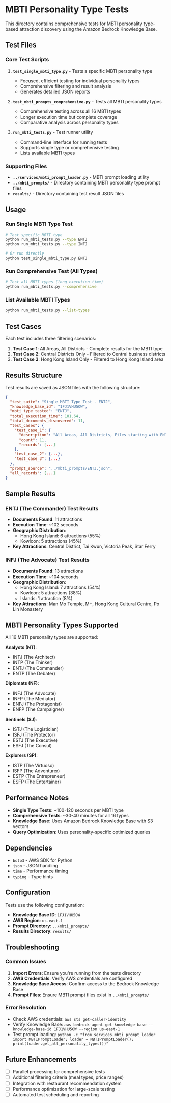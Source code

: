 # MBTI Personality Type Tests

This directory contains comprehensive tests for MBTI personality type-based attraction discovery using the Amazon Bedrock Knowledge Base.

## Test Files

### Core Test Scripts

1. **`test_single_mbti_type.py`** - Tests a specific MBTI personality type
   - Focused, efficient testing for individual personality types
   - Comprehensive filtering and result analysis
   - Generates detailed JSON reports

2. **`test_mbti_prompts_comprehensive.py`** - Tests all MBTI personality types
   - Comprehensive testing across all 16 MBTI types
   - Longer execution time but complete coverage
   - Comparative analysis across personality types

3. **`run_mbti_tests.py`** - Test runner utility
   - Command-line interface for running tests
   - Supports single type or comprehensive testing
   - Lists available MBTI types

### Supporting Files

- **`../services/mbti_prompt_loader.py`** - MBTI prompt loading utility
- **`../mbti_prompts/`** - Directory containing MBTI personality type prompt files
- **`results/`** - Directory containing test result JSON files

## Usage

### Run Single MBTI Type Test
```bash
# Test specific MBTI type
python run_mbti_tests.py --type ENTJ
python run_mbti_tests.py --type INFJ

# Or run directly
python test_single_mbti_type.py ENTJ
```

### Run Comprehensive Test (All Types)
```bash
# Test all MBTI types (long execution time)
python run_mbti_tests.py --comprehensive
```

### List Available MBTI Types
```bash
python run_mbti_tests.py --list-types
```

## Test Cases

Each test includes three filtering scenarios:

1. **Test Case 1**: All Areas, All Districts - Complete results for the MBTI type
2. **Test Case 2**: Central Districts Only - Filtered to Central business districts
3. **Test Case 3**: Hong Kong Island Only - Filtered to Hong Kong Island area

## Results Structure

Test results are saved as JSON files with the following structure:

```json
{
  "test_suite": "Single MBTI Type Test - ENTJ",
  "knowledge_base_id": "1FJ1VHU5OW",
  "mbti_type_tested": "ENTJ",
  "total_execution_time": 101.64,
  "total_documents_discovered": 11,
  "test_cases": {
    "test_case_1": {
      "description": "All Areas, All Districts, Files starting with ENTJ",
      "count": 11,
      "records": [...]
    },
    "test_case_2": {...},
    "test_case_3": {...}
  },
  "prompt_source": "../mbti_prompts/ENTJ.json",
  "all_records": [...]
}
```

## Sample Results

### ENTJ (The Commander) Test Results
- **Documents Found**: 11 attractions
- **Execution Time**: ~102 seconds
- **Geographic Distribution**:
  - Hong Kong Island: 6 attractions (55%)
  - Kowloon: 5 attractions (45%)
- **Key Attractions**: Central District, Tai Kwun, Victoria Peak, Star Ferry

### INFJ (The Advocate) Test Results
- **Documents Found**: 13 attractions
- **Execution Time**: ~104 seconds
- **Geographic Distribution**:
  - Hong Kong Island: 7 attractions (54%)
  - Kowloon: 5 attractions (38%)
  - Islands: 1 attraction (8%)
- **Key Attractions**: Man Mo Temple, M+, Hong Kong Cultural Centre, Po Lin Monastery

## MBTI Personality Types Supported

All 16 MBTI personality types are supported:

**Analysts (NT)**:
- INTJ (The Architect)
- INTP (The Thinker)
- ENTJ (The Commander)
- ENTP (The Debater)

**Diplomats (NF)**:
- INFJ (The Advocate)
- INFP (The Mediator)
- ENFJ (The Protagonist)
- ENFP (The Campaigner)

**Sentinels (SJ)**:
- ISTJ (The Logistician)
- ISFJ (The Protector)
- ESTJ (The Executive)
- ESFJ (The Consul)

**Explorers (SP)**:
- ISTP (The Virtuoso)
- ISFP (The Adventurer)
- ESTP (The Entrepreneur)
- ESFP (The Entertainer)

## Performance Notes

- **Single Type Tests**: ~100-120 seconds per MBTI type
- **Comprehensive Tests**: ~30-40 minutes for all 16 types
- **Knowledge Base**: Uses Amazon Bedrock Knowledge Base with S3 vectors
- **Query Optimization**: Uses personality-specific optimized queries

## Dependencies

- `boto3` - AWS SDK for Python
- `json` - JSON handling
- `time` - Performance timing
- `typing` - Type hints

## Configuration

Tests use the following configuration:
- **Knowledge Base ID**: `1FJ1VHU5OW`
- **AWS Region**: `us-east-1`
- **Prompt Directory**: `../mbti_prompts/`
- **Results Directory**: `results/`

## Troubleshooting

### Common Issues

1. **Import Errors**: Ensure you're running from the tests directory
2. **AWS Credentials**: Verify AWS credentials are configured
3. **Knowledge Base Access**: Confirm access to the Bedrock Knowledge Base
4. **Prompt Files**: Ensure MBTI prompt files exist in `../mbti_prompts/`

### Error Resolution

- Check AWS credentials: `aws sts get-caller-identity`
- Verify Knowledge Base: `aws bedrock-agent get-knowledge-base --knowledge-base-id 1FJ1VHU5OW --region us-east-1`
- Test prompt loading: `python -c "from services.mbti_prompt_loader import MBTIPromptLoader; loader = MBTIPromptLoader(); print(loader.get_all_personality_types())"`

## Future Enhancements

- [ ] Parallel processing for comprehensive tests
- [ ] Additional filtering criteria (meal types, price ranges)
- [ ] Integration with restaurant recommendation system
- [ ] Performance optimization for large-scale testing
- [ ] Automated test scheduling and reporting